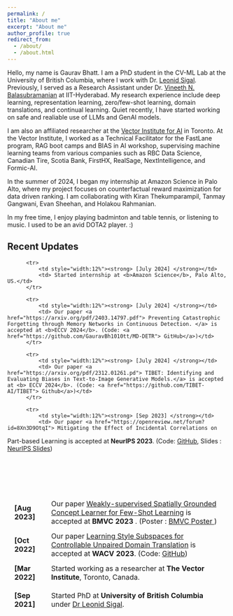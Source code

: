 ```yaml
---
permalink: /
title: "About me"
excerpt: "About me"
author_profile: true
redirect_from: 
  - /about/
  - /about.html
---
```


<!-- Google tag (gtag.js) -->
<script async src="https://www.googletagmanager.com/gtag/js?id=G-3RM1Q5B81D"></script>
<script>
  window.dataLayer = window.dataLayer || [];
  function gtag(){dataLayer.push(arguments);}
  gtag('js', new Date());

  gtag('config', 'G-3RM1Q5B81D');
</script>

Hello, my name is Gaurav Bhatt. I am a PhD student in the CV-ML Lab at the University of British Columbia, where I work with Dr. <a href="https://www.cs.ubc.ca/~lsigal/people.html"> Leonid Sigal</a>. Previously, I served as a Research Assistant under Dr. <a href="https://people.iith.ac.in/vineethnb/alumni.html"> Vineeth N. Balasubramanian</a> at IIT-Hyderabad. My research experience include deep learning, representation learning, zero/few-shot learning, domain translations, and continual learning. Quiet recently, I have started working on safe and realiable use of LLMs and GenAI models.

I am also an affiliated researcher at the <a href="https://vectorinstitute.ai/research/researchers/"> Vector Institute for AI</a> in Toronto. At the Vector Institute, I worked as a Technical Facilitator for the FastLane program, RAG boot camps and BIAS in AI workshop, supervising machine learning teams from various companies such as RBC Data Science, Canadian Tire, Scotia Bank, FirstHX, RealSage, NextIntelligence, and Formic-AI.

In the summer of 2024, I began my internship at Amazon Science in Palo Alto, where my project focuses on counterfactual reward maximization for data driven ranking. I am collaborating with Kiran Thekumparampil, Tanmay Gangwani, Evan Sheehan, and Holakou Rahmanian.

In my free time, I enjoy playing badminton and table tennis, or listening to music. I used to be an avid DOTA2 player. :)

## Recent Updates

<table style="width:100%;border:1px;border-spacing:8px;border-collapse:separate;margin-right:auto;margin-left:auto;">
          
          <tr>              
              <td style="width:12%"><strong> [July 2024] </strong></td>
              <td> Started internship at <b>Amazon Science</b>, Palo Alto, US.</td>
          </tr>     
          
          <tr>              
              <td style="width:12%"><strong> [July 2024] </strong></td>
              <td> Our paper <a href="https://arxiv.org/pdf/2403.14797.pdf"> Preventing Catastrophic Forgetting through Memory Networks in Continuous Detection. </a> is accepted at <b>ECCV 2024</b>. (Code: <a href="https://github.com/GauravBh1010tt/MD-DETR"> GitHub</a>)</td>
          </tr>     

          <tr>              
              <td style="width:12%"><strong> [July 2024] </strong></td>
              <td> Our paper <a href="https://arxiv.org/pdf/2312.01261.pd"> TIBET: Identifying and Evaluating Biases in Text-to-Image Generative Models.</a> is accepted at <b> ECCV 2024</b>. (Code: <a href="https://github.com/TIBET-AI/TIBET"> Github</a>)</td>
          </tr>     
          
          <tr>              
              <td style="width:12%"><strong> [Sep 2023] </strong></td>
              <td> Our paper <a href="https://openreview.net/forum?id=8Xn3D9OtqI"> Mitigating the Effect of Incidental Correlations on
Part-based Learning</a> is accepted at <b> NeurIPS 2023</b>. (Code: <a href="https://github.com/GauravBh1010tt/DPViT.git"> GitHub</a>, Slides : <a href="https://neurips.cc/media/neurips-2023/Slides/72642.pdf"> NeurIPS Slides</a>)</td>
          </tr>      
          <tr>              
              <td><strong> [Aug 2023] </strong></td>
              <td> Our paper  <a href="https://papers.bmvc2023.org/0858.pdf"> Weakly-supervised Spatially
Grounded Concept Learner for Few-Shot Learning</a> is accepted at <b> BMVC 2023 </b>. (Poster : <a href="https://bmvc2022.mpi-inf.mpg.de/BMVC2023/0858_poster.pdf"> BMVC Poster </a>) </td>
            </tr>
          <tr>              
              <td><strong> [Oct 2022] </strong></td>
              <td> Our paper <a href="https://openaccess.thecvf.com/content/WACV2023/papers/Bhatt_Learning_Style_Subspaces_for_Controllable_Unpaired_Domain_Translation_WACV_2023_paper.pdf"> Learning Style Subspaces for Controllable Unpaired Domain Translation</a> is accepted at <b>WACV 2023</b>. (Code: <a href="https://github.com/GauravBh1010tt/Controllable-Domain-Translation"> GitHub</a>)</td>
            </tr>
          <tr>              
              <td><strong> [Mar 2022] </strong></td>
              <td> Started working as a researcher at <b>The Vector Institute</b>, Toronto, Canada. </td>
            </tr>
          <tr>
          <tr>              
              <td><strong> [Sep 2021] </strong></td>
              <td> Started PhD at <b>University of British Columbia</b> under <a href="https://www.cs.ubc.ca/~lsigal/"> Dr Leonid Sigal</a>. </td>
            </tr>